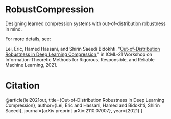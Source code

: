 # RobustCompression
Designing learned compression systems with out-of-distribution robustness in mind. 

For more details, see:

Lei, Eric, Hamed Hassani, and Shirin Saeedi Bidokhti. "[Out-of-Distribution Robustness in Deep Learning Compression,](https://arxiv.org/abs/2110.07007)" in ICML-21 Workshop on Information-Theoretic Methods for Rigorous, Responsible, and Reliable Machine Learning, 2021.

# Citation
  @article{lei2021out,
    title={Out-of-Distribution Robustness in Deep Learning Compression},
    author={Lei, Eric and Hassani, Hamed and Bidokhti, Shirin Saeedi},
    journal={arXiv preprint arXiv:2110.07007},
    year={2021}
  }
